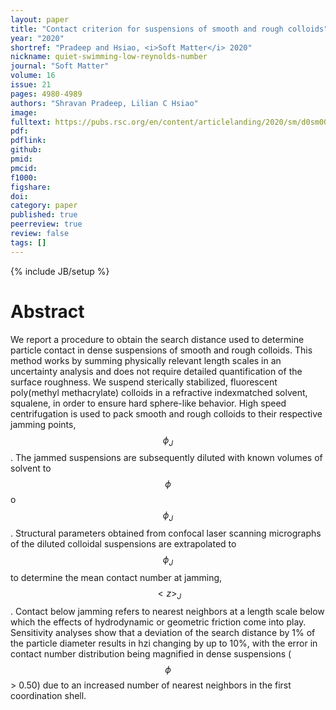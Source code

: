 ```yaml
---
layout: paper
title: "Contact criterion for suspensions of smooth and rough colloids"
year: "2020"
shortref: "Pradeep and Hsiao, <i>Soft Matter</i> 2020"
nickname: quiet-swimming-low-reynolds-number
journal: "Soft Matter"
volume: 16
issue: 21
pages: 4980-4989
authors: "Shravan Pradeep, Lilian C Hsiao"
image: 
fulltext: https://pubs.rsc.org/en/content/articlelanding/2020/sm/d0sm00072h#!
pdf: 
pdflink: 
github: 
pmid: 
pmcid: 
f1000: 
figshare: 
doi: 
category: paper
published: true
peerreview: true
review: false
tags: []
---
```

{% include JB/setup %}

# Abstract 

We report a procedure to obtain the search distance used to determine particle contact in dense
suspensions of smooth and rough colloids. This method works by summing physically relevant length
scales in an uncertainty analysis and does not require detailed quantification of the surface roughness.
We suspend sterically stabilized, fluorescent poly(methyl methacrylate) colloids in a refractive indexmatched solvent, squalene, in order to ensure hard sphere-like behavior. High speed centrifugation
is used to pack smooth and rough colloids to their respective jamming points, $$\phi_J$$. The jammed
suspensions are subsequently diluted with known volumes of solvent to $$\phi$$ o $$\phi_J$$. Structural parameters obtained from confocal laser scanning micrographs of the diluted colloidal suspensions are extrapolated to $$\phi_J$$ to determine the mean contact number at jamming, $$<z>_J$$. Contact below jamming refers to nearest neighbors at a length scale below which the effects of hydrodynamic or geometric friction come into play. Sensitivity analyses show that a deviation of the search distance by 1% of the particle diameter results in hzi changing by up to 10%, with the error in contact number distribution being magnified in dense suspensions ($$\phi$$ > 0.50) due to an increased number of nearest neighbors in the first coordination shell.